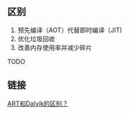 ## 区别
1. 预先编译（AOT）代替即时编译（JIT)
2. 优化垃圾回收
3. 改善内存使用率并减少碎片

TODO

## 链接
[ART和Dalvik的区别？](https://www.zhihu.com/question/29406156)